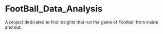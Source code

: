 # FootBall_Data_Analysis
A project dedicated to find insights that run the game of Football from inside and out.
